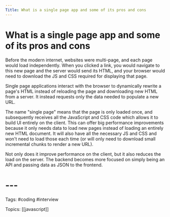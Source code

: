 ```yaml
---
Title: What is a single page app and some of its pros and cons
---
```


# What is a single page app and some of its pros and cons

Before the modern internet, websites were multi-page, and each page would load independently. When you clicked a link, you would navigate to this new page and the server would send its HTML, and your browser would need to download the JS and CSS required for displaying that page.

Single page applications interact with the browser to dynamically rewrite a page's HTML instead of reloading the page and downloading new HTML from a server. It instead requests only the data needed to populate a new URL.

The name "single page" means that the page is only loaded once, and subsequently receives all the JavaScript and CSS code which allows it to build UI entirely on the client. This can offer big performance improvements because it only needs data to load new pages instead of loading an entirely new HTML document. It will also have all the necessary JS and CSS and won't need to load those each time (or will only need to download small incremental chunks to render a new URL).

Not only does it improve performance on the client, but it also reduces the load on the server. The backend becomes more focused on simply being an API and passing data as JSON to the frontend.

# ---

Tags: #coding #interview

Topics: [[javascript]] 
